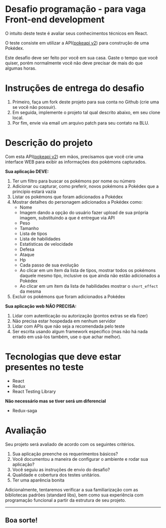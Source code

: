 # Desafio programação - para vaga Front-end development

O intuito deste teste é avaliar seus conhecimentos técnicos em React.

O teste consiste em utilizar a API([pokeapi v2](https://pokeapi.co/docsv2/#)) para construção de uma Pokédex.

Este desafio deve ser feito por você em sua casa. Gaste o tempo que você quiser, porém normalmente você não deve precisar de mais do que algumas horas.

# Instruções de entrega do desafio

1. Primeiro, faça um fork deste projeto para sua conta no Github (crie uma se você não possuir).
2. Em seguida, implemente o projeto tal qual descrito abaixo, em seu clone local.
3. Por fim, envie via email um arquivo patch para seu contato na BLU.

# Descrição do projeto

Com esta API([pokeapi v2](https://pokeapi.co/docsv2/#)) em mãos, precisamos que você crie uma interface WEB para exibir as informações dos pokémons capturados.

**Sua aplicação DEVE:**

1. Ter um filtro para buscar os pokémons por nome ou número
2. Adicionar ou capturar, como preferir, novos pokémons a Pokédex que a principio estará vazia
3. Listar os pokémons que foram adicionados a Pokédex
4. Mostrar detalhes do personagem adicionados a Pokédex como: 
    - Nome
    - Imagem dando a opção do usuário fazer upload de sua própria imagem, substituindo a que é entregue via API
    - Peso
    - Tamanho
    - Lista de tipos
    - Lista de habilidades
    - Estatísticas de velocidade
    - Defesa
    - Ataque
    - Hp
    - Cada passo de sua evolução
    - Ao clicar em um item da lista de tipos, mostrar todos os pokémons daquele mesmo tipo, inclusive os que ainda não estão adicionados a Pokédex
    - Ao clicar em um item da lista de habilidades mostrar o `short_effect` da mesma
5. Excluir os pokémons que foram adicionados a Pokédex

**Sua aplicação web NÃO PRECISA:**

1. Lidar com autenticação ou autorização (pontos extras se ela fizer)
2. Não precisa estar hospedada em nenhum servidor
3. Lidar com APIs que não seja a recomendada pelo teste
4. Ser escrita usando algum framework específico (mas não há nada errado em usá-los também, use o que achar melhor).

# Tecnologias que deve estar presentes no teste

- React
- Redux
- React Testing Library

**Não necessário mas se tiver será um diferencial**

- Redux-saga

# Avaliação

Seu projeto será avaliado de acordo com os seguintes critérios.

1. Sua aplicação preenche os requerimentos básicos?
2. Você documentou a maneira de configurar o ambiente e rodar sua aplicação?
3. Você seguiu as instruções de envio do desafio?
4. Qualidade e cobertura dos testes unitários.
5. Ter uma aparência bonita

Adicionalmente, tentaremos verificar a sua familiarização com as bibliotecas padrões (standard libs), bem como sua experiência com programação funcional a partir da estrutura de seu projeto.

---

## Boa sorte!
